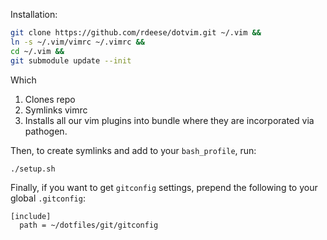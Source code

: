Installation:

```bash
git clone https://github.com/rdeese/dotvim.git ~/.vim &&
ln -s ~/.vim/vimrc ~/.vimrc &&
cd ~/.vim &&
git submodule update --init
```

Which

1. Clones repo
2. Symlinks vimrc
3. Installs all our vim plugins into bundle where they are incorporated via pathogen.

Then, to create symlinks and add to your `bash_profile`, run:

```bash
./setup.sh
```

Finally, if you want to get `gitconfig` settings, prepend the following to your global `.gitconfig`:

```
[include]
  path = ~/dotfiles/git/gitconfig
```
